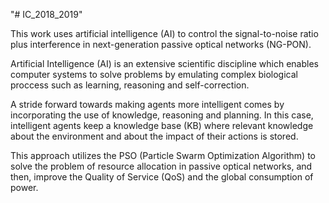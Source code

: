 "# IC_2018_2019" 

This work uses artificial intelligence (AI) to control the signal-to-noise ratio plus interference in next-generation passive optical networks (NG-PON).

Artificial Intelligence (AI) is an extensive scientific discipline which enables computer systems to solve problems by emulating complex biological proccess such as learning, reasoning and self-correction. 

A stride forward towards making agents more intelligent comes by incorporating the use of knowledge, reasoning and planning. In this case, intelligent agents keep a knowledge base (KB) where relevant knowledge about the environment and about the impact of their actions is stored. 

This approach utilizes the PSO (Particle Swarm Optimization Algorithm) to solve the problem of resource allocation in passive optical networks, and then, improve the Quality of Service (QoS) and the global consumption of power. 
